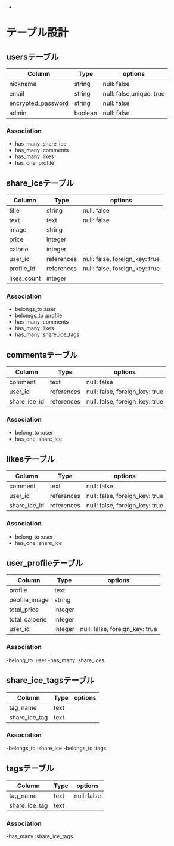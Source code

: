 *

# テーブル設計

## usersテーブル

| Column             | Type   | options                  |
|--------------------| -------|------------------------- |
| nickname           | string | null: false              |
| email              | string | null: false,unique: true |
| encrypted_password | string | null: false              |
| admin              | boolean| null: false              |
 
### Association
- has_many :share_ice
- has_many :comments
- has_many :likes
- has_one  :profile

## share_iceテーブル

| Column           | Type          | options                        |
| ---------------- | ------------- | ------------------------------ |
| title            | string        | null: false                    |
| text             | text          | null: false                    |
| image            | string        |                                |
| price            | integer       |                                |
| calorie          | integer       |                                |
| user_id          | references    | null: false, foreign_key: true |
| profile_id       | references    | null: false, foreign_key: true |
| likes_count      | integer       |                                |
 
### Association
- belongs_to :user
- belomgs_to :profile
- has_many   :comments
- has_many   :likes
- has_many   :share_ice_tags

## commentsテーブル

| Column         | Type          | options                        |
| ---------------| ------------- | ------------------------------ |
| comment        | text          | null: false                   |  
| user_id        | references    | null: false, foreign_key: true |
| share_ice_id   | references    | null: false, foreign_key: true |

### Association
- belong_to :user
- has_one   :share_ice

## likesテーブル

| Column            | Type          | options                        |
| ----------------- | ------------- | ------------------------------ |
| comment           | text          | null: false                    |
| user_id           | references    | null: false, foreign_key: true |
| share_ice_id      | references    | null: false, foreign_key: true |

### Association
- belong_to :user
- has_one   :share_ice

## user_profileテーブル
| Column           | Type          | options                        |
| ---------------- | ------------- | ------------------------------ |
| profile          | text          |                                |
| peofile_image    | string        |                                |
| total_price      | integer       |                                |
| total_caloerie   | integer       |                                |
| user_id          | integer       | null: false, foreign_key: true |

### Association
-belong_to :user
-has_many  :share_ices

## share_ice_tagsテーブル
| Column           | Type          | options                        |
| ---------------- | ------------- | ------------------------------ |
| tag_name         | text          |                                |
| share_ice_tag    | text          |                                |

### Association
-belongs_to :share_ice
-belongs_to :tags

## tagsテーブル
| Column           | Type          | options                        |
| ---------------- | ------------- | ------------------------------ |
| tag_name         | text          | null: false                    |
| share_ice_tag    | text          |                                |

### Association
-has_many :share_ice_tags